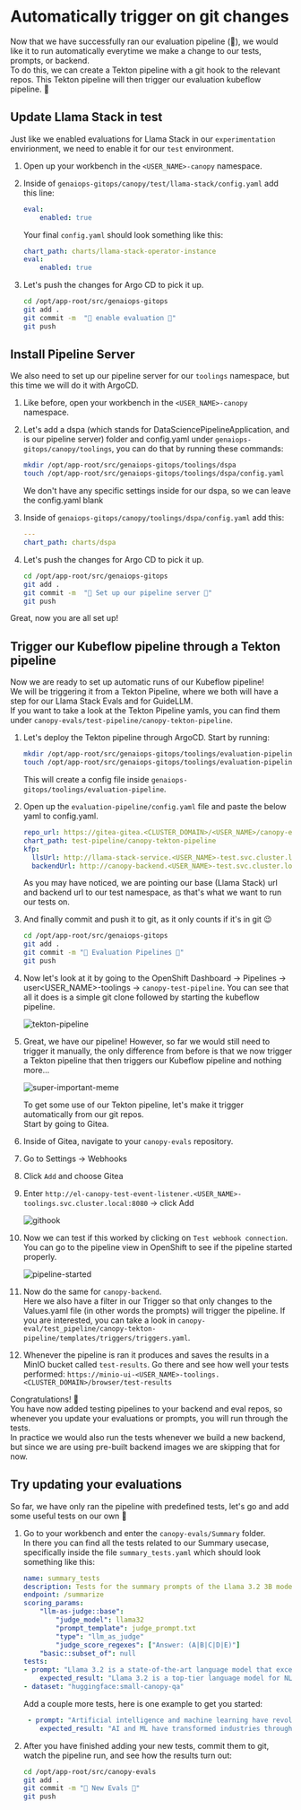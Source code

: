 # Automatically trigger on git changes

Now that we have successfully ran our evaluation pipeline (🎉), we would like it to run automatically everytime we make a change to our tests, prompts, or backend.  
To do this, we can create a Tekton pipeline with a git hook to the relevant repos. This Tekton pipeline will then trigger our evaluation kubeflow pipeline. 🔗

## Update Llama Stack in test

Just like we enabled evaluations for Llama Stack in our `experimentation` envirionment, we need to enable it for our `test` environment.

1. Open up your workbench in the `<USER_NAME>-canopy` namespace.

2. Inside of `genaiops-gitops/canopy/test/llama-stack/config.yaml` add this line:
    ```yaml
    eval:
        enabled: true
    ```

    Your final `config.yaml` should look something like this:

    ```yaml
    chart_path: charts/llama-stack-operator-instance
    eval:
        enabled: true
    ```

3. Let's push the changes for Argo CD to pick it up.

    ```bash
    cd /opt/app-root/src/genaiops-gitops
    git add .
    git commit -m  "🤔 enable evaluation 🤔"
    git push 
    ```

## Install Pipeline Server

We also need to set up our pipeline server for our `toolings` namespace, but this time we will do it with ArgoCD.

1. Like before, open your workbench in the `<USER_NAME>-canopy` namespace.

2. Let's add a dspa (which stands for DataSciencePipelineApplication, and is our pipeline server) folder and config.yaml under `genaiops-gitops/canopy/toolings`, you can do that by running these commands:
    ```bash
    mkdir /opt/app-root/src/genaiops-gitops/toolings/dspa
    touch /opt/app-root/src/genaiops-gitops/toolings/dspa/config.yaml
    ```
    We don't have any specific settings inside for our dspa, so we can leave the config.yaml blank

3. Inside of `genaiops-gitops/canopy/toolings/dspa/config.yaml` add this:
    ```yaml
    ---
    chart_path: charts/dspa
    ```

4. Let's push the changes for Argo CD to pick it up.

    ```bash
    cd /opt/app-root/src/genaiops-gitops
    git add .
    git commit -m  "🪈 Set up our pipeline server 🪈"
    git push 
    ```

Great, now you are all set up!  

## Trigger our Kubeflow pipeline through a Tekton pipeline

Now we are ready to set up automatic runs of our Kubeflow pipeline!  
We will be triggering it from a Tekton Pipeline, where we both will have a step for our Llama Stack Evals and for GuideLLM.  
If you want to take a look at the Tekton Pipeline yamls, you can find them under `canopy-evals/test-pipeline/canopy-tekton-pipeline`.

1. Let's deploy the Tekton pipeline through ArgoCD. Start by running: 

    ```bash
    mkdir /opt/app-root/src/genaiops-gitops/toolings/evaluation-pipeline
    touch /opt/app-root/src/genaiops-gitops/toolings/evaluation-pipeline/config.yaml
    ```
    This will create a config file inside `genaiops-gitops/toolings/evaluation-pipeline`.

2. Open up the `evaluation-pipeline/config.yaml` file and paste the below yaml to config.yaml.

    ```yaml
    repo_url: https://gitea-gitea.<CLUSTER_DOMAIN>/<USER_NAME>/canopy-evals.git
    chart_path: test-pipeline/canopy-tekton-pipeline
    kfp:
      llsUrl: http://llama-stack-service.<USER_NAME>-test.svc.cluster.local:8321
      backendUrl: http://canopy-backend.<USER_NAME>-test.svc.cluster.local:8000
    ```

    As you may have noticed, we are pointing our base (Llama Stack) url and backend url to our test namespace, as that's what we want to run our tests on.

3. And finally commit and push it to git, as it only counts if it's in git 😉

    ```bash
    cd /opt/app-root/src/genaiops-gitops
    git add .
    git commit -m "🚄 Evaluation Pipelines 🚄"
    git push
    ```

4. Now let's look at it by going to the OpenShift Dashboard -> Pipelines -> user<USER_NAME>-toolings -> `canopy-test-pipeline`. You can see that all it does is a simple git clone followed by starting the kubeflow pipeline.  

    ![tekton-pipeline](images/tekton-pipeline.png)

5. Great, we have our pipeline! However, so far we would still need to trigger it manually, the only difference from before is that we now trigger a Tekton pipeline that then triggers our Kubeflow pipeline and nothing more...

    ![super-important-meme](images/super-important-meme.jpg)

    To get some use of our Tekton pipeline, let's make it trigger automatically from our git repos.  
    Start by going to Gitea.

6. Inside of Gitea, navigate to your `canopy-evals` repository.

7. Go to Settings -> Webhooks

8. Click `Add` and choose Gitea

9. Enter `http://el-canopy-test-event-listener.<USER_NAME>-toolings.svc.cluster.local:8080` -> click Add

    ![githook](images/githook.png)

10. Now we can test if this worked by clicking on `Test webhook connection`.  
    You can go to the pipeline view in OpenShift to see if the pipeline started properly.  

    ![pipeline-started](images/pipeline-started.png)

11. Now do the same for `canopy-backend`.   
    Here we also have a filter in our Trigger so that only changes to the Values.yaml file (in other words the prompts) will trigger the pipeline. If you are interested, you can take a look in `canopy-eval/test_pipeline/canopy-tekton-pipeline/templates/triggers/triggers.yaml`.

12. Whenever the pipeline is ran it produces and saves the results in a MinIO bucket called `test-results`. Go there and see how well your tests performed: `https://minio-ui-<USER_NAME>-toolings.<CLUSTER_DOMAIN>/browser/test-results` 

Congratulations! 🎉  
You have now added testing pipelines to your backend and eval repos, so whenever you update your evaluations or prompts, you will run through the tests.  
In practice we would also run the tests whenever we build a new backend, but since we are using pre-built backend images we are skipping that for now.

## Try updating your evaluations

So far, we have only ran the pipeline with predefined tests, let's go and add some useful tests on our own 🧪

1. Go to your workbench and enter the `canopy-evals/Summary` folder.  
    In there you can find all the tests related to our Summary usecase, specifically inside the file `summary_tests.yaml` which should look something like this:
    ```yaml
    name: summary_tests
    description: Tests for the summary prompts of the Llama 3.2 3B model.
    endpoint: /summarize
    scoring_params:
        "llm-as-judge::base":
            "judge_model": llama32
            "prompt_template": judge_prompt.txt
            "type": "llm_as_judge"
            "judge_score_regexes": ["Answer: (A|B|C|D|E)"]
        "basic::subset_of": null
    tests:
    - prompt: "Llama 3.2 is a state-of-the-art language model that excels in various natural language processing tasks, including summarization, translation, and question answering."
        expected_result: "Llama 3.2 is a top-tier language model for NLP tasks."
    - dataset: "huggingface:small-canopy-qa"
    ```
    Add a couple more tests, here is one example to get you started:
    ```yaml
     - prompt: "Artificial intelligence and machine learning have revolutionized numerous industries in recent years. From healthcare diagnostics that can detect diseases earlier than human doctors, to autonomous vehicles that promise safer transportation, to recommendation systems that personalize our digital experiences, AI technologies are becoming increasingly sophisticated. However, these advances also bring challenges including ethical concerns about bias in algorithms, job displacement due to automation, and the need for robust data privacy protections."
        expected_result: "AI and ML have transformed industries through healthcare diagnostics, autonomous vehicles, and recommendation systems, but also raise concerns about bias, job displacement, and privacy."
    ```

2. After you have finished adding your new tests, commit them to git, watch the pipeline run, and see how the results turn out:
    ```bash
    cd /opt/app-root/src/canopy-evals
    git add .
    git commit -m "📖 New Evals 📖"
    git push
    ```